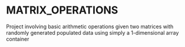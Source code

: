 # MATRIX_OPERATIONS
Project involving basic arithmetic operations given two matrices with randomly generated populated data using simply a 1-dimensional array container
